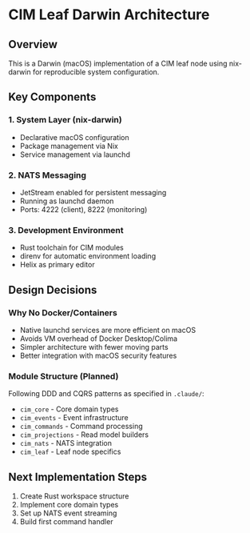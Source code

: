 # CIM Leaf Darwin Architecture

## Overview

This is a Darwin (macOS) implementation of a CIM leaf node using nix-darwin for reproducible system configuration.

## Key Components

### 1. System Layer (nix-darwin)
- Declarative macOS configuration
- Package management via Nix
- Service management via launchd

### 2. NATS Messaging
- JetStream enabled for persistent messaging
- Running as launchd daemon
- Ports: 4222 (client), 8222 (monitoring)

### 3. Development Environment
- Rust toolchain for CIM modules
- direnv for automatic environment loading
- Helix as primary editor

## Design Decisions

### Why No Docker/Containers
- Native launchd services are more efficient on macOS
- Avoids VM overhead of Docker Desktop/Colima
- Simpler architecture with fewer moving parts
- Better integration with macOS security features

### Module Structure (Planned)
Following DDD and CQRS patterns as specified in `.claude/`:
- `cim_core` - Core domain types
- `cim_events` - Event infrastructure
- `cim_commands` - Command processing
- `cim_projections` - Read model builders
- `cim_nats` - NATS integration
- `cim_leaf` - Leaf node specifics

## Next Implementation Steps
1. Create Rust workspace structure
2. Implement core domain types
3. Set up NATS event streaming
4. Build first command handler